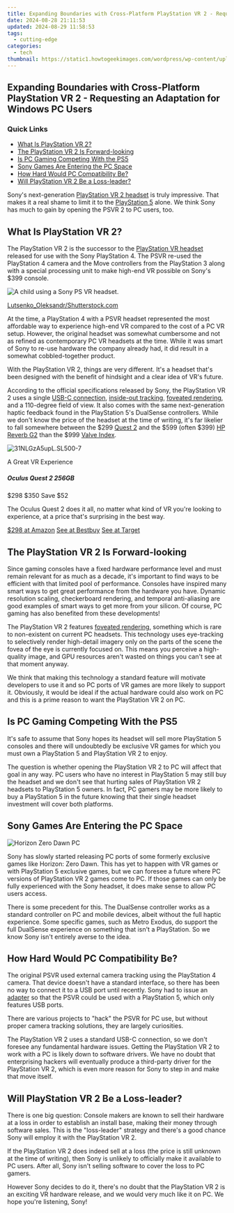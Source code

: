 ```yaml
---
title: Expanding Boundaries with Cross-Platform PlayStation VR 2 - Requesting an Adaptation for Windows PC Users
date: 2024-08-28 21:11:53
updated: 2024-08-29 11:58:53
tags:
  - cutting-edge
categories:
  - tech
thumbnail: https://static1.howtogeekimages.com/wordpress/wp-content/uploads/2022/01/Sony-CES-2022-VR.png
---
```


## Expanding Boundaries with Cross-Platform PlayStation VR 2 - Requesting an Adaptation for Windows PC Users

### Quick Links

* [What Is PlayStation VR 2?](https://screen-sharing-recording.techidaily.com/updated-in-2024-midgard-alliance-defenders-of-ragnarok/)
* [The PlayStation VR 2 Is Forward-looking](https://android-transfer.techidaily.com/in-2024-android-to-apple-how-to-transfer-photos-from-xiaomi-redmi-note-12-pro-4g-to-ipad-easily-drfone-by-drfone-transfer-from-android-transfer-from-android/)
* [Is PC Gaming Competing With the PS5](https://youtube-stream.techidaily.com/new-noise-reduction-for-better-video-experiences-on-youtube/)
* [Sony Games Are Entering the PC Space](https://sound-issues.techidaily.com/troubleshooting-tips-boosting-your-pcs-audio-output-in-windows-10/)
* [How Hard Would PC Compatibility Be?](https://screen-recording.techidaily.com/updated-audio-capture-system-testing-guide/)
* [Will PlayStation VR 2 Be a Loss-leader?](https://article-helps.techidaily.com/2024-approved-inside-outlook-a-study-of-vivavideo-functionality/)

 Sony's next-generation [PlayStation VR 2 headset](https://blog.playstation.com/2022/01/04/playstation-vr2-and-playstation-vr2-sense-controller-the-next-generation-of-vr-gaming-on-ps5/) is truly impressive. That makes it a real shame to limit it to the [PlayStation 5](https://www.amazon.com/stores/page/07A20468-F527-4562-8FB4-23F8ACBCD3A8?tag=htg-v2-ug34g4t-20&ascsubtag=UUhtgUeUpU207332&asc%5Frefurl=https%3A%2F%2Fwww.howtogeek.com%2F778792%2Fhey-sony-we-want-the-playstation-vr-2-for-pc-vr-too%2F&asc%5Fcampaign=Short-Term) alone. We think Sony has much to gain by opening the PSVR 2 to PC users, too.

##  What Is PlayStation VR 2?

 The PlayStation VR 2 is the successor to the [PlayStation VR headset](https://www.amazon.com/PlayStation-VR-4/dp/B01DE9DY8S?tag=htg-v2-ug34g4t-20&ascsubtag=UUhtgUeUpU207332&asc%5Frefurl=https%3A%2F%2Fwww.howtogeek.com%2F778792%2Fhey-sony-we-want-the-playstation-vr-2-for-pc-vr-too%2F&asc%5Fcampaign=Short-Term) released for use with the Sony PlayStation 4\. The PSVR re-used the PlayStation 4 camera and the Move controllers from the PlayStation 3 along with a special processing unit to make high-end VR possible on Sony's $399 console.

![A child using a Sony PS VR headset.](https://static1.howtogeekimages.com/wordpress/wp-content/uploads/2022/01/shutterstock_1375053872.jpg) 

[Lutsenko\_Oleksandr/Shutterstock.com](https://www.shutterstock.com/image-photo/kyiv-ukraine-april-12-2019-boy-1375053872)

 At the time, a PlayStation 4 with a PSVR headset represented the most affordable way to experience high-end VR compared to the cost of a PC VR setup. However, the original headset was somewhat cumbersome and not as refined as contemporary PC VR headsets at the time. While it was smart of Sony to re-use hardware the company already had, it did result in a somewhat cobbled-together product.

 With the PlayStation VR 2, things are very different. It's a headset that's been designed with the benefit of hindsight and a clear idea of VR's future.

 According to the official specifications released by Sony, the PlayStation VR 2 uses a single [USB-C connection](https://screen-activity-recording.techidaily.com/navigating-lenovo-screen-capture-tools-effortlessly/), [inside-out tracking](https://tech-savvy.techidaily.com/windows-10-visual-recall-a-step-by-step-screenshot-tutorial/), [foveated rendering](https://techidaily.com/how-to-recover-lost-data-on-apple-iphone-13-mini-drfone-by-drfone-ios-data-recovery-ios-data-recovery/), and a 110-degree field of view. It also comes with the same next-generation haptic feedback found in the PlayStation 5's DualSense controllers. While we don't know the price of the headset at the time of writing, it's far likelier to fall somewhere between the $299 [Quest 2](https://vp-tips.techidaily.com/visual-harmony-ios-and-macos-photoviewer-blend/) and the $599 (often $399) [HP Reverb G2](https://www.amazon.com/Headset-Controller-Adjustable-Speakers-Ergonomic-Compatible/dp/B08TB5J7KY?tag=htg-v2-ug34g4t-20&ascsubtag=UUhtgUeUpU207332&asc%5Frefurl=https%3A%2F%2Fwww.howtogeek.com%2F778792%2Fhey-sony-we-want-the-playstation-vr-2-for-pc-vr-too%2F&asc%5Fcampaign=Short-Term) than the $999 [Valve Index](https://store.steampowered.com/valveindex).

![31NLGzA5upL._SL500_-7](https://static1.howtogeekimages.com/wordpress/wp-content/uploads/2023/06/31nlgza5upl-_sl500_-7.jpg) 

A Great VR Experience

#####  Oculus Quest 2 256GB

$298 $350 Save $52 

The Oculus Quest 2 does it all, no matter what kind of VR you're looking to experience, at a price that's surprising in the best way.

[$298 at Amazon](https://www.amazon.com/dp/B09B8DQ26F) [See at Bestbuy](https://shop-links.co/link/?exclusive=1&publisher_slug=itechdaily19598&url=https%3A%2F%2Fwww.bestbuy.com%2Fsite%2Fmeta__quest_2_advanc%2F6473857.p%3FskuId%3D6473857%2522target%253D%2522_blank) [See at Target](https://shop-links.co/link/?exclusive=1&publisher_slug=itechdaily19598&url=https%3A%2F%2Fdisneyplus.bn5x.net%2Fc%2F156932%2F564546%2F9358%3FsubId1%3DUUhtgUeUpU207332%26subId2%3Dehtg%26u%3Dhttps%253A%252F%252Fwww.target.com%252Fp%252Fmeta%255Fquest%255F2%255Fadvance%252F-%252FA-84022117%2522target%253D%2522%255Fblank) 

##  The PlayStation VR 2 Is Forward-looking

 Since gaming consoles have a fixed hardware performance level and must remain relevant for as much as a decade, it's important to find ways to be efficient with that limited pool of performance. Consoles have inspired many smart ways to get great performance from the hardware you have. Dynamic resolution scaling, checkerboard rendering, and temporal anti-aliasing are good examples of smart ways to get more from your silicon. Of course, PC gaming has also benefited from these developments!

 The PlayStation VR 2 features [foveated rendering](https://techidaily.com/how-to-recover-lost-data-on-apple-iphone-13-mini-drfone-by-drfone-ios-data-recovery-ios-data-recovery/), something which is rare to non-existent on current PC headsets. This technology uses eye-tracking to selectively render high-detail imagery only on the parts of the scene the fovea of the eye is currently focused on. This means you perceive a high-quality image, and GPU resources aren't wasted on things you can't see at that moment anyway.

 We think that making this technology a standard feature will motivate developers to use it and so PC ports of VR games are more likely to support it. Obviously, it would be ideal if the actual hardware could also work on PC and this is a prime reason to want the PlayStation VR 2 on PC.

##  Is PC Gaming Competing With the PS5

 It's safe to assume that Sony hopes its headset will sell more PlayStation 5 consoles and there will undoubtedly be exclusive VR games for which you must own a PlayStation 5 and PlayStation VR 2 to enjoy.

 The question is whether opening the PlayStation VR 2 to PC will affect that goal in any way. PC users who have no interest in PlayStation 5 may still buy the headset and we don't see that hurting sales of PlayStation VR 2 headsets to PlayStation 5 owners. In fact, PC gamers may be more likely to buy a PlayStation 5 in the future knowing that their single headset investment will cover both platforms.

##  Sony Games Are Entering the PC Space

![Horizon Zero Dawn PC](https://static1.howtogeekimages.com/wordpress/wp-content/uploads/2022/01/Horizon-Zero-Dawn-PC.png) 

 Sony has slowly started releasing PC ports of some formerly exclusive games like Horizon: Zero Dawn. This has yet to happen with VR games or with PlayStation 5 exclusive games, but we can foresee a future where PC versions of PlayStation VR 2 games come to PC. If those games can only be fully experienced with the Sony headset, it does make sense to allow PC users access.

 There is some precedent for this. The DualSense controller works as a standard controller on PC and mobile devices, albeit without the full haptic experience. Some specific games, such as Metro Exodus, do support the full DualSense experience on something that isn't a PlayStation. So we know Sony isn't entirely averse to the idea.

##  How Hard Would PC Compatibility Be?

 The original PSVR used external camera tracking using the PlayStation 4 camera. That device doesn't have a standard interface, so there has been no way to connect it to a USB port until recently. Sony had to issue an [adapter](https://www.reviewgeek.com/59201/heres-how-to-request-a-free-ps5-adapter-for-your-psvr-camera/) so that the PSVR could be used with a PlayStation 5, which only features USB ports.

 There are various projects to "hack" the PSVR for PC use, but without proper camera tracking solutions, they are largely curiosities.

 The PlayStation VR 2 uses a standard USB-C connection, so we don't foresee any fundamental hardware issues. Getting the PlayStation VR 2 to work with a PC is likely down to software drivers. We have no doubt that enterprising hackers will eventually produce a third-party driver for the PlayStation VR 2, which is even more reason for Sony to step in and make that move itself.

##  Will PlayStation VR 2 Be a Loss-leader?

 There is one big question: Console makers are known to sell their hardware at a loss in order to establish an install base, making their money through software sales. This is the "loss-leader" strategy and there's a good chance Sony will employ it with the PlayStation VR 2.

 If the PlayStation VR 2 does indeed sell at a loss (the price is still unknown at the time of writing), then Sony is unlikely to officially make it available to PC users. After all, Sony isn't selling software to cover the loss to PC gamers.

 However Sony decides to do it, there's no doubt that the PlayStation VR 2 is an exciting VR hardware release, and we would very much like it on PC. We hope you're listening, Sony!

<ins class="adsbygoogle"
     style="display:block"
     data-ad-format="autorelaxed"
     data-ad-client="ca-pub-7571918770474297"
     data-ad-slot="1223367746"></ins>



<ins class="adsbygoogle"
     style="display:block"
     data-ad-client="ca-pub-7571918770474297"
     data-ad-slot="8358498916"
     data-ad-format="auto"
     data-full-width-responsive="true"></ins>
